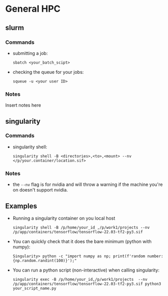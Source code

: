 # General HPC 

## slurm

### Commands
- submitting a job: 

    ```
    sbatch <your_batch_scipt>
    ```

- checking the queue for your jobs: 

    ```
    squeue -u <your user ID>
    ``` 

### Notes
Insert notes here

## singularity

### Commands
- singularity shell: 
        
    ```
    singularity shell -B <directories>,<to>,<mount> --nv </p/your.container/location.sif>
    ```
### Notes
- the `--nv` flag is for nvidia and will throw a warning if the machine you're on doesn't support nvidia.

## Examples
- Running a singularity container on you local host

    ``` 
    singularity shell -B /p/home/your_id ,/p/work1/projects --nv /p/app/containers/tensorflow/tensorflow-22.03-tf2-py3.sif
    ```
- You can quickly check that it does the bare minimum (python with numpy):
    ```
    Singularity> python -c "import numpy as np; print(f'random number: {np.random.randint(100)}');"
    ```
- You can run a python script (non-interactive) when calling singularity:
    ```
    singularity exec -B /p/home/your_id,/p/work1/projects  --nv /p/app/containers/tensorflow/tensorflow-22.03-tf2-py3.sif python3 your_script_name.py 
    ```